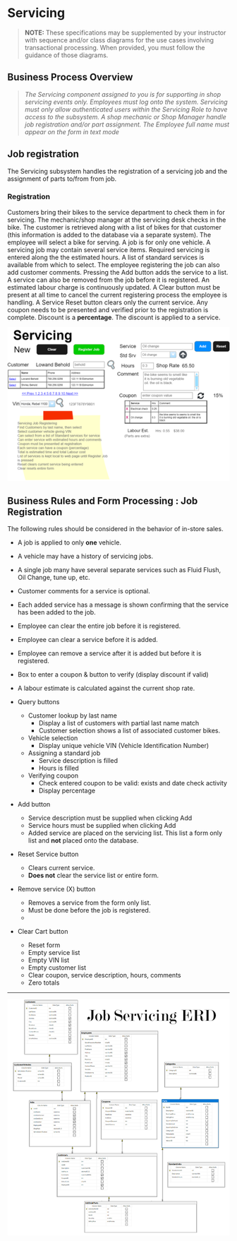 # Servicing

> **NOTE:** These specifications may be supplemented by your instructor with sequence and/or class diagrams for the use cases involving transactional processing. When provided, you must follow the guidance of those diagrams.

## Business Process Overview

> *The Servicing component assigned to you is for supporting in shop servicing events only. Employees must log onto the system. Servicing must only allow authenticated users within the Servicing Role to have access to the subsystem. A shop mechanic or Shop Manager handle job registration and/or part assignment. The Employee full name must appear on the form in text mode*

## Job registration

The Servicing subsystem handles the registration of a servicing job and the assignment of parts to/from from job. 

### Registration

Customers bring their bikes to the service department to check them in for servicing. The mechanic/shop manager at the servicing desk checks in the bike. The customer is retrieved along with a list of bikes for that customer (this information is added to the database via a separate system). The employee will select a bike for serving. A job is for only one vehicle. A servicing job may contain several service items. Required servicing is entered along the the estimated hours. A list of standard services is available from which to select. The employee registering the job can also add customer comments. Pressing the Add button adds the service to a list. A service can also be removed from the job before it is registered. An estimated labour charge is continuously updated. A Clear button must be present at all time to cancel the current registering process the employee is handling. A Service Reset button clears only the current service. Any coupon needs to be presented and verified prior to the registration is complete. Discount is a **percentage**. The discount is applied to a service.

![Demo Form](./registerjob.png)
## Business Rules and Form Processing : Job Registration

The following rules should be considered in the behavior of in-store sales.

- A job is applied to only **one** vehicle.
- A vehicle may have a history of servicing jobs.  
- A single job many have several separate services such as Fluid Flush, Oil Change, tune up, etc. 
- Customer comments for a service is optional.
- Each added service has a message is shown confirming that the service has been added to the job.
- Employee can clear the entire job before it is registered.
- Employee can clear a service before it is added.
- Employee can remove a service after it is added but before it is registered.
- Box to enter a coupon & button to verify (display discount if valid)
- A labour estimate is calculated against the current shop rate.

- Query buttons
  - Customer lookup by last name
    - Display a list of customers with partial last name match
    - Customer selection shows a list of associated customer bikes.
  - Vehicle selection
    - Display unique vehicle VIN (Vehicle Identification Number)
  - Assigning a standard job
    - Service description is filled
    - Hours is filled
  - Verifying coupon
    - Check entered coupon to be valid: exists and date check activity
    - Display percentage
   
- Add button
  - Service description must be supplied when clicking Add
  - Service hours must be supplied when clicking Add
  - Added service are placed on the servicing list. This list a form only list and **not** placed onto the database.  
  
- Reset Service button
  - Clears current service.
  - **Does not** clear the service list or entire form.

- Remove service (X) button
  - Removes a service from the form only list.
  - Must be done before the job is registered.
  - 

- Clear Cart button
  - Reset form
  - Empty service list
  - Empty VIN list
  - Empty customer list
  - Clear coupon, service description, hours, comments
  - Zero totals


<!-- NOTE: Set as a 5th scenario
## Service Parts

The mechanics in the shop have terminals to enter parts needed for any service. This helps keeping our Parts inventory current as the inventory also supplies parts to the store sales counter. As a mechanic works on a vehicle, the current information of the job is displayed on a single screen. the mechanic will select the vehicle then the service for that vehicle. The mechanic will change the service status as they work on the vehicle from In to Start to Done. The hours for a service is the expected time and can be altered up to completion of the service. Parts are from the category Parts and Servicing. When a part is used in the service it is added (along with quantity) to the service. The quantity for the part can be adjusted as the servicing is happening. A part **cannot** be added unless the service has been **Started** and **cannot** be added or adjusted if the service is **Done**. A service can be **Reopened** if there is a change to the parts (added, removed, or quantity change) if the service has been closed (flagged as Done).

## Business Rules and Form Processing: Servicing Parts

![Parts Servicing](./serviceparts.png)

Use the following rules when processing part servicing.

- Cannot add, remove or adjust part quantity unless service is in the Start status.

- As a part is added, removed or quantity adjusted, the Parts inventory **must** kept current.

- Only a part quantity may be adjusted by the mechanic.

- The job dates **must** kept current with the service status. If the job has multiple services, the job start date is set when the first service is started. The job is done when all services are done.

- A service can be reopened if flagged as done. Reopening a service will also reset the job done date if it has been set.

- The quantity for the parts **must** have sufficient amount in the store Parts inventory.

- Hours can be changed. However, the mechanic knows there are standard hours for a standard job whether the standard job takes more or less time. Example an oil change is 1/2 hour. Special services may be estimated but after the work is done, the hours may increased or decreased. The mechanic makes this change as the service is completed.

- Clicking the **Clear** button clears the screen
-->

----

![eBikes - servicing ERD](./job_servicing_ERD.png)
